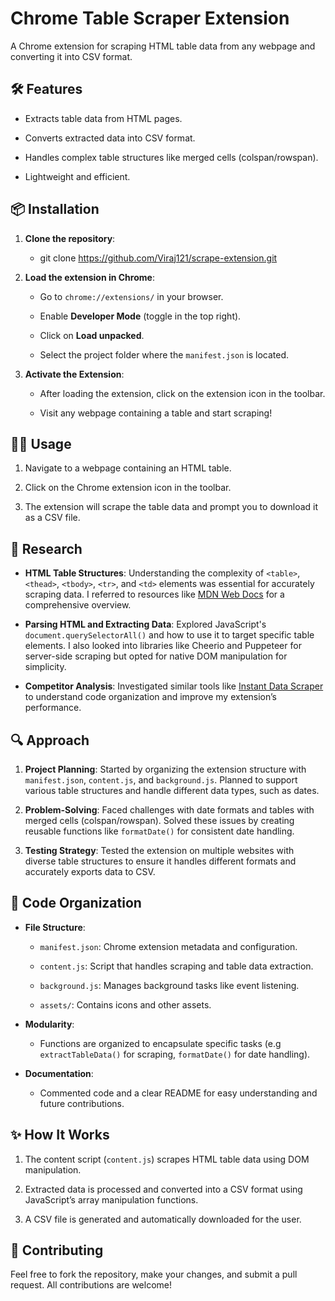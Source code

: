 ﻿# Chrome Table Scraper Extension

A Chrome extension for scraping HTML table data from any webpage and converting it into CSV format.

## 🛠️ Features

- Extracts table data from HTML pages.

- Converts extracted data into CSV format.

- Handles complex table structures like merged cells (colspan/rowspan).

- Lightweight and efficient.

## 📦 Installation

1. **Clone the repository**:

   - git clone https://github.com/Viraj121/scrape-extension.git

2. **Load the extension in Chrome**:

   - Go to `chrome://extensions/` in your browser.

   - Enable **Developer Mode** (toggle in the top right).

   - Click on **Load unpacked**.

   - Select the project folder where the `manifest.json` is located.

3. **Activate the Extension**:

   - After loading the extension, click on the extension icon in the toolbar.

   - Visit any webpage containing a table and start scraping!

## 🧑‍💻 Usage

1.  Navigate to a webpage containing an HTML table.

2.  Click on the Chrome extension icon in the toolbar.

3.  The extension will scrape the table data and prompt you to download it as a CSV file.

## 🧠 Research

- **HTML Table Structures**: Understanding the complexity of `<table>`, `<thead>`, `<tbody>`, `<tr>`, and `<td>` elements was essential for accurately scraping data. I referred to resources like [MDN Web Docs](https://developer.mozilla.org/en-US/docs/Web/HTML/Element/table) for a comprehensive overview.

- **Parsing HTML and Extracting Data**: Explored JavaScript's `document.querySelectorAll()` and how to use it to target specific table elements. I also looked into libraries like Cheerio and Puppeteer for server-side scraping but opted for native DOM manipulation for simplicity.

- **Competitor Analysis**: Investigated similar tools like [Instant Data Scraper](https://github.com/ohsusannamarie/Instant-Data-Scraper-Chrome-Extension-v0.1.7) to understand code organization and improve my extension’s performance.

## 🔍 Approach

1.  **Project Planning**: Started by organizing the extension structure with `manifest.json`, `content.js`, and `background.js`. Planned to support various table structures and handle different data types, such as dates.

2.  **Problem-Solving**: Faced challenges with date formats and tables with merged cells (colspan/rowspan). Solved these issues by creating reusable functions like `formatDate()` for consistent date handling.

3.  **Testing Strategy**: Tested the extension on multiple websites with diverse table structures to ensure it handles different formats and accurately exports data to CSV.

## 📁 Code Organization

- **File Structure**:

  - `manifest.json`: Chrome extension metadata and configuration.

  - `content.js`: Script that handles scraping and table data extraction.

  - `background.js`: Manages background tasks like event listening.

  - `assets/`: Contains icons and other assets.

- **Modularity**:

  - Functions are organized to encapsulate specific tasks (e.g `extractTableData()` for scraping, `formatDate()` for date handling).

- **Documentation**:

  - Commented code and a clear README for easy understanding and future contributions.

## ✨ How It Works

1.  The content script (`content.js`) scrapes HTML table data using DOM manipulation.

2.  Extracted data is processed and converted into a CSV format using JavaScript’s array manipulation functions.

3.  A CSV file is generated and automatically downloaded for the user.

## 🤝 Contributing

Feel free to fork the repository, make your changes, and submit a pull request. All contributions are welcome!
